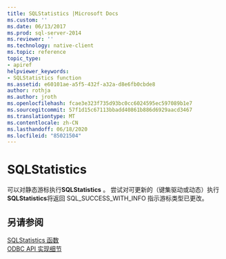 ```yaml
---
title: SQLStatistics |Microsoft Docs
ms.custom: ''
ms.date: 06/13/2017
ms.prod: sql-server-2014
ms.reviewer: ''
ms.technology: native-client
ms.topic: reference
topic_type:
- apiref
helpviewer_keywords:
- SQLStatistics function
ms.assetid: e60101ae-a5f5-432f-a32a-d8e6fb0cbde8
author: rothja
ms.author: jroth
ms.openlocfilehash: fcae3e323f735d93bc0cc6024595ec597089b1e7
ms.sourcegitcommit: 57f1d15c67113bbadd40861b886d6929aacd3467
ms.translationtype: MT
ms.contentlocale: zh-CN
ms.lasthandoff: 06/18/2020
ms.locfileid: "85021504"
---
```

# <a name="sqlstatistics"></a>SQLStatistics
  可以对静态游标执行**SQLStatistics** 。 尝试对可更新的（键集驱动或动态）执行**SQLStatistics**将返回 SQL_SUCCESS_WITH_INFO 指示游标类型已更改。  
  
## <a name="see-also"></a>另请参阅  
 [SQLStatistics 函数](https://go.microsoft.com/fwlink/?LinkId=59372)   
 [ODBC API 实现细节](odbc-api-implementation-details.md)  
  
  
